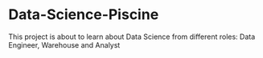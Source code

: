 # Data-Science-Piscine
This project is about to learn about Data Science from different roles: Data Engineer, Warehouse and Analyst
